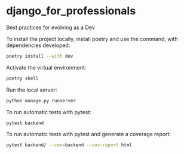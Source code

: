 # django_for_professionals
Best practices for evolving as a Dev


To install the project locally, install poetry and use the command, with dependencies developed:

```bash
poetry install --with dev
```

Activate the virtual environment:

```bash
poetry shell
```

Run the local server:

```bash
python manage.py runserver
```

To run automatic tests with pytest:

```bash
pytest backend
```

To run automatic tests with pytest and generate a coverage report:

```bash
pytest backend/ --cov=backend --cov-report html
```

